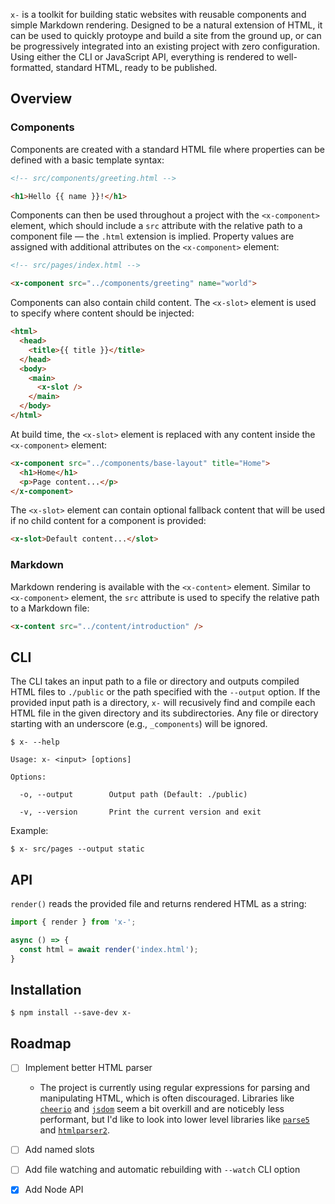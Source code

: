 `x-` is a toolkit for building static websites with reusable components and simple Markdown rendering. Designed to 
be a natural extension of HTML, it can be used to quickly protoype and build a site from the ground up, or can be 
progressively integrated into an existing project with zero configuration. Using either the CLI or JavaScript API, 
everything is rendered to well-formatted, standard HTML, ready to be published.

## Overview

### Components

Components are created with a standard HTML file where properties can be defined with a basic template syntax:

```html
<!-- src/components/greeting.html -->

<h1>Hello {{ name }}!</h1>
```

Components can then be used throughout a project with the `<x-component>` element, which should include a `src` 
attribute with the relative path to a component file ― the `.html` extension is implied. Property values are assigned 
with additional attributes on the `<x-component>` element:

```html
<!-- src/pages/index.html -->

<x-component src="../components/greeting" name="world">
```

Components can also contain child content. The `<x-slot>` element is used to specify where content should be injected:

```html
<html>
  <head>
    <title>{{ title }}</title>
  </head>
  <body>
    <main>
      <x-slot />
    </main>
  </body>
</html>
```

At build time, the `<x-slot>` element is replaced with any content inside the `<x-component>` element:

```html
<x-component src="../components/base-layout" title="Home">
  <h1>Home</h1>
  <p>Page content...</p>
</x-component>
```

The `<x-slot>` element can contain optional fallback content that will be used if no child content for a component 
is provided:

```html
<x-slot>Default content...</slot>
```

### Markdown

Markdown rendering is available with the `<x-content>` element. Similar to `<x-component>` element, the `src` attribute
is used to specify the relative path to a Markdown file:

```html
<x-content src="../content/introduction" />
```

## CLI

The CLI takes an input path to a file or directory and outputs compiled HTML files to `./public` or the path specified 
with the `--output` option. If the provided input path is a directory, `x-` will recusively find and compile each HTML 
file in the given directory and its subdirectories. Any file or directory starting with an underscore 
(e.g.,&nbsp;`_components`) will be ignored.

```
$ x- --help

Usage: x- <input> [options]

Options:

  -o, --output        Output path (Default: ./public)

  -v, --version       Print the current version and exit

```

Example:

```
$ x- src/pages --output static
```

## API
`render()` reads the provided file and returns rendered HTML as a string:

```ts
import { render } from 'x-';

async () => {
  const html = await render('index.html');
}
```

## Installation
```
$ npm install --save-dev x-
```

## Roadmap
- [ ] Implement better HTML parser
  - The project is currently using regular expressions for parsing and manipulating HTML,
    which is often discouraged. Libraries like [`cheerio`](https://github.com/cheeriojs/cheerio) and 
    [`jsdom`](https://github.com/jsdom/jsdom) seem a bit overkill and are noticebly less performant, but I'd like to 
    look into lower level libraries like [`parse5`](https://github.com/inikulin/parse5) and 
    [`htmlparser2`](https://github.com/fb55/htmlparser2).

- [ ] Add named slots

- [ ] Add file watching and automatic rebuilding with `--watch` CLI option

- [x] Add Node API